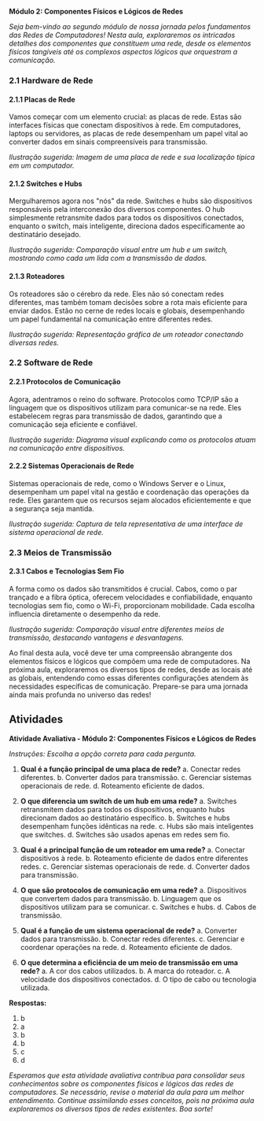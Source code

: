 **Módulo 2: Componentes Físicos e Lógicos de Redes**

*Seja bem-vindo ao segundo módulo de nossa jornada pelos fundamentos das Redes de Computadores! Nesta aula, exploraremos os intricados detalhes dos componentes que constituem uma rede, desde os elementos físicos tangíveis até os complexos aspectos lógicos que orquestram a comunicação.*

### 2.1 Hardware de Rede

#### 2.1.1 Placas de Rede
Vamos começar com um elemento crucial: as placas de rede. Estas são interfaces físicas que conectam dispositivos à rede. Em computadores, laptops ou servidores, as placas de rede desempenham um papel vital ao converter dados em sinais compreensíveis para transmissão.

*Ilustração sugerida: Imagem de uma placa de rede e sua localização típica em um computador.*

#### 2.1.2 Switches e Hubs
Mergulharemos agora nos "nós" da rede. Switches e hubs são dispositivos responsáveis pela interconexão dos diversos componentes. O hub simplesmente retransmite dados para todos os dispositivos conectados, enquanto o switch, mais inteligente, direciona dados especificamente ao destinatário desejado.

*Ilustração sugerida: Comparação visual entre um hub e um switch, mostrando como cada um lida com a transmissão de dados.*

#### 2.1.3 Roteadores
Os roteadores são o cérebro da rede. Eles não só conectam redes diferentes, mas também tomam decisões sobre a rota mais eficiente para enviar dados. Estão no cerne de redes locais e globais, desempenhando um papel fundamental na comunicação entre diferentes redes.

*Ilustração sugerida: Representação gráfica de um roteador conectando diversas redes.*

### 2.2 Software de Rede

#### 2.2.1 Protocolos de Comunicação
Agora, adentramos o reino do software. Protocolos como TCP/IP são a linguagem que os dispositivos utilizam para comunicar-se na rede. Eles estabelecem regras para transmissão de dados, garantindo que a comunicação seja eficiente e confiável.

*Ilustração sugerida: Diagrama visual explicando como os protocolos atuam na comunicação entre dispositivos.*

#### 2.2.2 Sistemas Operacionais de Rede
Sistemas operacionais de rede, como o Windows Server e o Linux, desempenham um papel vital na gestão e coordenação das operações da rede. Eles garantem que os recursos sejam alocados eficientemente e que a segurança seja mantida.

*Ilustração sugerida: Captura de tela representativa de uma interface de sistema operacional de rede.*

### 2.3 Meios de Transmissão

#### 2.3.1 Cabos e Tecnologias Sem Fio
A forma como os dados são transmitidos é crucial. Cabos, como o par trançado e a fibra óptica, oferecem velocidades e confiabilidade, enquanto tecnologias sem fio, como o Wi-Fi, proporcionam mobilidade. Cada escolha influencia diretamente o desempenho da rede.

*Ilustração sugerida: Comparação visual entre diferentes meios de transmissão, destacando vantagens e desvantagens.*

Ao final desta aula, você deve ter uma compreensão abrangente dos elementos físicos e lógicos que compõem uma rede de computadores. Na próxima aula, exploraremos os diversos tipos de redes, desde as locais até as globais, entendendo como essas diferentes configurações atendem às necessidades específicas de comunicação. Prepare-se para uma jornada ainda mais profunda no universo das redes!

## Atividades

**Atividade Avaliativa - Módulo 2: Componentes Físicos e Lógicos de Redes**

*Instruções: Escolha a opção correta para cada pergunta.*

1. **Qual é a função principal de uma placa de rede?**
   a. Conectar redes diferentes.
   b. Converter dados para transmissão.
   c. Gerenciar sistemas operacionais de rede.
   d. Roteamento eficiente de dados.

2. **O que diferencia um switch de um hub em uma rede?**
   a. Switches retransmitem dados para todos os dispositivos, enquanto hubs direcionam dados ao destinatário específico.
   b. Switches e hubs desempenham funções idênticas na rede.
   c. Hubs são mais inteligentes que switches.
   d. Switches são usados apenas em redes sem fio.

3. **Qual é a principal função de um roteador em uma rede?**
   a. Conectar dispositivos à rede.
   b. Roteamento eficiente de dados entre diferentes redes.
   c. Gerenciar sistemas operacionais de rede.
   d. Converter dados para transmissão.

4. **O que são protocolos de comunicação em uma rede?**
   a. Dispositivos que convertem dados para transmissão.
   b. Linguagem que os dispositivos utilizam para se comunicar.
   c. Switches e hubs.
   d. Cabos de transmissão.

5. **Qual é a função de um sistema operacional de rede?**
   a. Converter dados para transmissão.
   b. Conectar redes diferentes.
   c. Gerenciar e coordenar operações na rede.
   d. Roteamento eficiente de dados.

6. **O que determina a eficiência de um meio de transmissão em uma rede?**
   a. A cor dos cabos utilizados.
   b. A marca do roteador.
   c. A velocidade dos dispositivos conectados.
   d. O tipo de cabo ou tecnologia utilizada.

**Respostas:**
1. b
2. a
3. b
4. b
5. c
6. d

*Esperamos que esta atividade avaliativa contribua para consolidar seus conhecimentos sobre os componentes físicos e lógicos das redes de computadores. Se necessário, revise o material da aula para um melhor entendimento. Continue assimilando esses conceitos, pois na próxima aula exploraremos os diversos tipos de redes existentes. Boa sorte!*